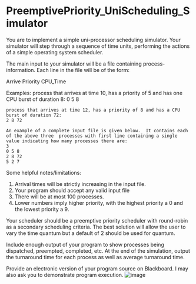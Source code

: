 # PreemptivePriority_UniScheduling_Simulator

You are to implement a simple uni-processor scheduling simulator.  Your simulator will step through a sequence of time units, performing the actions of a simple operating system scheduler.
 
The main input to your simulator will be a file containing process-information.  Each line in the file will be of the form:
	
Arrive Priority CPU_Time

Examples:
	process that arrives at time 10, has a priority of 5 and has one CPU burst of duration 8:
	0 5 8

	process that arrives at time 12, has a priority of 8 and has a CPU burst of duration 72:
	2 8 72

	An example of a complete input file is given below.  It contains each of the above three  processes with first line containing a single value indicating how many processes there are:
	3
	0 5 8
	2 8 72
	5 2 7

Some helpful notes/limitations:
1)	Arrival times will be strictly increasing in the input file.
2)	Your program should accept any valid input file 
3)	There will be at most 100 processes.
4)	Lower numbers imply higher priority, with the highest priority a 0 and the lowest priority a 9.

Your scheduler should be a preemptive priority scheduler with round-robin as a secondary scheduling criteria.  The best solution will allow the user to vary the time quantum but a default of 2 should be used for quantum.

Include enough output of your program to show processes being dispatched, preempted, completed, etc.  At the end of the simulation, output the turnaround time for each process as well as average turnaround time.

Provide an electronic version of your program source on Blackboard.  I may also ask you to demonstrate program execution.
![image](https://user-images.githubusercontent.com/58719118/222627710-00c00edc-56b4-465c-9a6a-634615e91450.png)
